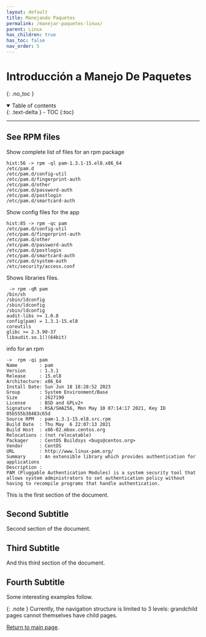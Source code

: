 ```yaml
---
layout: default
title: Manejando Paquetes
permalink: /manejar-paquetes-linux/
parent: Linux
has_children: true
has_toc: false
nav_order: 5
---
```


# Introducción a Manejo De Paquetes
{: .no_toc }

<details open markdown="block">
  <summary>
    Table of contents
  </summary>
  {: .text-delta }
- TOC
{:toc}
</details>

---
## See RPM files

Show complete list of files for an rpm package
```
hist:56 -> rpm -ql pam-1.3.1-15.el8.x86_64
/etc/pam.d
/etc/pam.d/config-util
/etc/pam.d/fingerprint-auth
/etc/pam.d/other
/etc/pam.d/password-auth
/etc/pam.d/postlogin
/etc/pam.d/smartcard-auth
```

Show config files for the app
```
hist:85 -> rpm -qc pam
/etc/pam.d/config-util
/etc/pam.d/fingerprint-auth
/etc/pam.d/other
/etc/pam.d/password-auth
/etc/pam.d/postlogin
/etc/pam.d/smartcard-auth
/etc/pam.d/system-auth
/etc/security/access.conf
```

Shows libraries files.
```
 -> rpm -qR pam
/bin/sh
/sbin/ldconfig
/sbin/ldconfig
/sbin/ldconfig
audit-libs >= 1.0.8
config(pam) = 1.3.1-15.el8
coreutils
glibc >= 2.3.90-37
libaudit.so.1()(64bit)
```

info for an rpm
```
->  rpm -qi pam
Name        : pam
Version     : 1.3.1
Release     : 15.el8
Architecture: x86_64
Install Date: Sun Jun 18 18:28:52 2023
Group       : System Environment/Base
Size        : 2627190
License     : BSD and GPLv2+
Signature   : RSA/SHA256, Mon May 10 07:14:17 2021, Key ID 05b555b38483c65d
Source RPM  : pam-1.3.1-15.el8.src.rpm
Build Date  : Thu May  6 22:07:13 2021
Build Host  : x86-02.mbox.centos.org
Relocations : (not relocatable)
Packager    : CentOS Buildsys <bugs@centos.org>
Vendor      : CentOS
URL         : http://www.linux-pam.org/
Summary     : An extensible library which provides authentication for applications
Description :
PAM (Pluggable Authentication Modules) is a system security tool that
allows system administrators to set authentication policy without
having to recompile programs that handle authentication.
```

This is the first section of the document.
## Second Subtitle

Second section of the document.

## Third Subtitle

And this third section of the document.

## Fourth Subtitle
 
Some interesting examples follow.


{: .note }
Currently, the navigation structure is limited to 3 levels: grandchild pages cannot themselves have child pages.

[Return to main page]({{site.baseurl}}/).